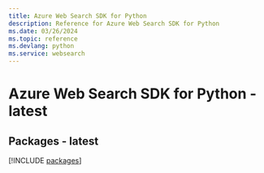 ```yaml
---
title: Azure Web Search SDK for Python
description: Reference for Azure Web Search SDK for Python
ms.date: 03/26/2024
ms.topic: reference
ms.devlang: python
ms.service: websearch
---
```

# Azure Web Search SDK for Python - latest
## Packages - latest
[!INCLUDE [packages](web-search-index.md)]